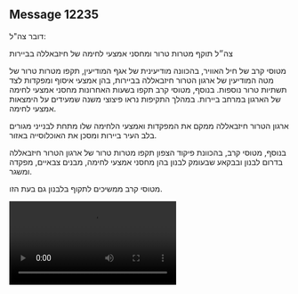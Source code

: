 ## Message 12235

דובר צה"ל:

צה״ל תוקף מטרות טרור ומחסני אמצעי לחימה של חיזבאללה בביירות

מטוסי קרב של חיל האוויר, בהכוונה מודיעינית של אגף המודיעין, תקפו מטרות טרור של מטה המודיעין של ארגון הטרור חיזבאללה בביירות, בהן אמצעי איסוף ומפקדות לצד תשתיות טרור נוספות. 
בנוסף, מטוסי קרב תקפו בשעות האחרונות מחסני אמצעי לחימה של הארגון במרחב ביירות.
במהלך התקיפות נראו פיצוצי משנה שמעידים על הימצאות אמצעי לחימה.

ארגון הטרור חיזבאללה ממקם את המפקדות ואמצעי הלחימה שלו מתחת לבנייני מגורים בלב העיר ביירות ומסכן את האוכלוסייה באזור.

בנוסף, מטוסי קרב, בהכוונת פיקוד הצפון תקפו מטרות טרור של ארגון הטרור חיזבאללה בדרום לבנון ובבקאע שבעומק לבנון בהן מחסני אמצעי לחימה, מבנים צבאיים, מפקדה ומשגר.

מטוסי קרב ממשיכים לתקוף בלבנון גם בעת הזו.

![Video](https://data.iron-swords.co.il/2024/October/06/12235/12235_media.mp4)
